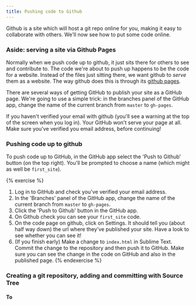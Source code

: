 ```yaml
---
title: Pushing code to Github
---
```


Github is a site which will host a git repo online for you, making it easy to collaborate with others. We'll now see how to put some code online.

### Aside: serving a site via Github Pages

Normally when we push code up to github, it just sits there for others to see and contribute to. The code we're about to push up happens to be the code for a website. Instead of the files just sitting there, we want github to *serve* them as a website. The way github does this is through its [github pages](http://pages.github.com/).

There are several ways of getting GitHub to publish your site as a GitHub page. We're going to use a simple trick: in the branches panel of the GitHub app, change the name of the current branch from `master` to `gh-pages`.

<div class="alert alert-warning">If you haven't verified your email with github (you'll see a warning at the top of the screen when you log in). Your GitHub won't serve your page at all. Make sure you've verified you email address, before continuing!</div>

### Pushing code up to github

To push code up to GitHub, in the GitHub app select the 'Push to Github' button (on the top right). You'll be prompted to choose a name (which might as well be `first_site`).

{% exercise %}
1. Log in to GitHub and check you've verified your email address.
1. In the 'Branches' panel of the GitHub app, change the name of the current branch from `master` to `gh-pages`.
2. Click the 'Push to Github' button in the GitHub app.
3. On Github check you can see your `first_site` code.
4. On the code page on github, click on Settings. It should tell you (about half way down) the url where they've published your site. Have a look to see whether you can see it!
5. (If you finish early) Make a change to `index.html` in Sublime Text. Commit the change to the repository and then push it to GitHub. Make sure you can see the change in the code on GitHub and also in the published page.
{% endexercise %}

### Creating a git repository, adding and committing with Source Tree

#### To 

